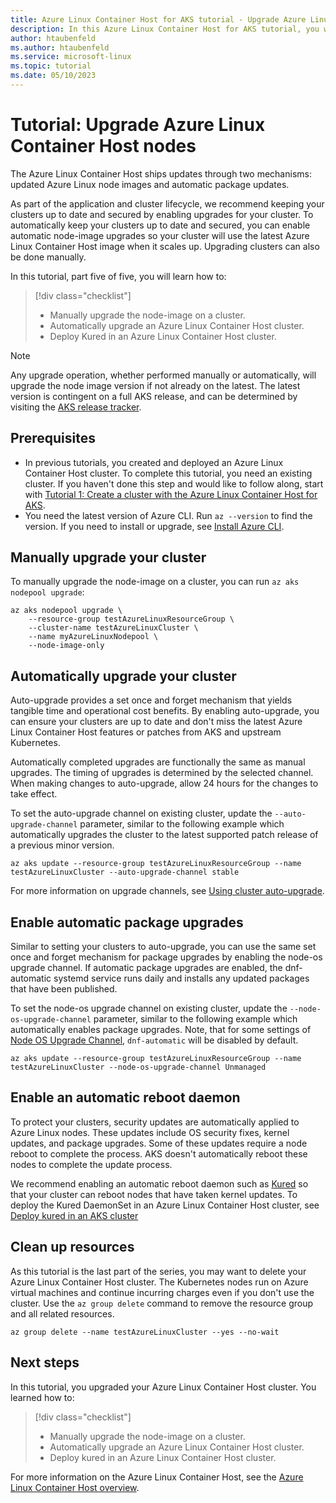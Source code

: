 ```yaml
---
title: Azure Linux Container Host for AKS tutorial - Upgrade Azure Linux Container Host nodes
description: In this Azure Linux Container Host for AKS tutorial, you will learn how to upgrade Azure Linux Container Host nodes.
author: htaubenfeld
ms.author: htaubenfeld
ms.service: microsoft-linux
ms.topic: tutorial
ms.date: 05/10/2023
---
```


# Tutorial: Upgrade Azure Linux Container Host nodes

The Azure Linux Container Host ships updates through two mechanisms: updated Azure Linux node images and automatic package updates.

As part of the application and cluster lifecycle, we recommend keeping your clusters up to date and secured by enabling upgrades for your cluster. To automatically keep your clusters up to date and secured, you can enable automatic node-image upgrades so your cluster will use the latest Azure Linux Container Host image when it scales up. Upgrading clusters can also be done manually.

In this tutorial, part five of five, you will learn how to:

> [!div class="checklist"]
> * Manually upgrade the node-image on a cluster.
> * Automatically upgrade an Azure Linux Container Host cluster.
> * Deploy Kured in an Azure Linux Container Host cluster.

> [!NOTE]
> Any upgrade operation, whether performed manually or automatically, will upgrade the node image version if not already on the latest. The latest version is contingent on a full AKS release, and can be determined by visiting the [AKS release tracker](../../articles/aks/release-tracker.md).

## Prerequisites

- In previous tutorials, you created and deployed an Azure Linux Container Host cluster. To complete this tutorial, you need an existing cluster. If you haven't done this step and would like to follow along, start with [Tutorial 1: Create a cluster with the Azure Linux Container Host for AKS](./tutorial-azure-linux-create-cluster.md).
- You need the latest version of Azure CLI. Run `az --version` to find the version. If you need to install or upgrade, see [Install Azure CLI](/cli/azure/install-azure-cli).

## Manually upgrade your cluster

To manually upgrade the node-image on a cluster, you can run `az aks nodepool upgrade`:

```azurecli
az aks nodepool upgrade \
    --resource-group testAzureLinuxResourceGroup \
    --cluster-name testAzureLinuxCluster \
    --name myAzureLinuxNodepool \
    --node-image-only
```

## Automatically upgrade your cluster

Auto-upgrade provides a set once and forget mechanism that yields tangible time and operational cost benefits. By enabling auto-upgrade, you can ensure your clusters are up to date and don't miss the latest Azure Linux Container Host features or patches from AKS and upstream Kubernetes.

Automatically completed upgrades are functionally the same as manual upgrades. The timing of upgrades is determined by the selected channel. When making changes to auto-upgrade, allow 24 hours for the changes to take effect.

To set the auto-upgrade channel on existing cluster, update the `--auto-upgrade-channel` parameter, similar to the following example which automatically upgrades the cluster to the latest supported patch release of a previous minor version.

```azurecli-interactive
az aks update --resource-group testAzureLinuxResourceGroup --name testAzureLinuxCluster --auto-upgrade-channel stable
```

For more information on upgrade channels, see [Using cluster auto-upgrade](../../articles/aks/auto-upgrade-cluster.md#use-cluster-auto-upgrade).

## Enable automatic package upgrades

Similar to setting your clusters to auto-upgrade, you can use the same set once and forget mechanism for package upgrades by enabling the node-os upgrade channel. If automatic package upgrades are enabled, the dnf-automatic systemd service runs daily and installs any updated packages that have been published.

To set the node-os upgrade channel on existing cluster, update the `--node-os-upgrade-channel` parameter, similar to the following example which automatically enables package upgrades. Note, that for some settings of [Node OS Upgrade Channel](../../articles/aks/auto-upgrade-node-image), `dnf-automatic` will be disabled by default.


```azurecli-interactive
az aks update --resource-group testAzureLinuxResourceGroup --name testAzureLinuxCluster --node-os-upgrade-channel Unmanaged
```

## Enable an automatic reboot daemon

To protect your clusters, security updates are automatically applied to Azure Linux nodes. These updates include OS security fixes, kernel updates, and package upgrades. Some of these updates require a node reboot to complete the process. AKS doesn't automatically reboot these nodes to complete the update process.

We recommend enabling an automatic reboot daemon such as [Kured](https://kured.dev/docs/) so that your cluster can reboot nodes that have taken kernel updates. To deploy the Kured DaemonSet in an Azure Linux Container Host cluster, see [Deploy kured in an AKS cluster](../../articles/aks/node-updates-kured.md#deploy-kured-in-an-aks-cluster)

## Clean up resources

As this tutorial is the last part of the series, you may want to delete your Azure Linux Container Host cluster. The Kubernetes nodes run on Azure virtual machines and continue incurring charges even if you don't use the cluster. Use the `az group delete` command to remove the resource group and all related resources. 

```azurecli-interactive
az group delete --name testAzureLinuxCluster --yes --no-wait
```

## Next steps

In this tutorial, you upgraded your Azure Linux Container Host cluster. You learned how to: 

> [!div class="checklist"]
> * Manually upgrade the node-image on a cluster.
> * Automatically upgrade an Azure Linux Container Host cluster.
> * Deploy kured in an Azure Linux Container Host cluster.

For more information on the Azure Linux Container Host, see the [Azure Linux Container Host overview](./intro-azure-linux.md).